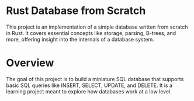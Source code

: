# Rust Database from Scratch

This project is an implementation of a simple database written from scratch in Rust. It covers essential concepts like storage, parsing, B-trees, and more, offering insight into the internals of a database system.

# Overview

The goal of this project is to build a miniature SQL database that supports basic SQL queries like INSERT, SELECT, UPDATE, and DELETE. It is a learning project meant to explore how databases work at a low level.
